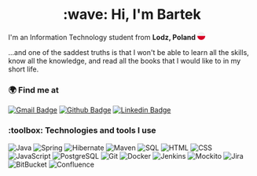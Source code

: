<h1 align="center" >:wave: Hi, I'm Bartek</h1>

<p> I'm an Information Technology student from <b> Lodz, Poland </b><img src="https://github.com/bartlomiejgraczyk/bartlomiejgraczyk/blob/master/poland.png"/></p>
<p>...and one of the saddest truths is that I won't be able to learn all the skills, know all the knowledge, and read all the books that I would like to in my short life.</p>

<h3 align="left">🌍 Find me at</h3>

[![Gmail Badge](https://img.shields.io/badge/Gmail-D14836?style=for-the-badge&logo=gmail&logoColor=white&link=mailto:bgraczyk.mail@gmail.com)](mailto:bgraczyk.mail@gmail.com)
[![Github Badge](http://img.shields.io/badge/-Github-1b1f23?style=for-the-badge&logo=github&link=https://github.com/bartlomiejgraczyk)](https://github.com/bartlomiejgraczyk) 
[![Linkedin Badge](https://img.shields.io/badge/-LinkedIn-007ab9?style=for-the-badge&logo=Linkedin&logoColor=white&link=https://www.linkedin.com/in/bartlomiej-graczyk/)](https://www.linkedin.com/in/bartlomiej-graczyk/)

<h3 align="left"> :toolbox: Technologies and tools I use</h3>

<p>
  <img alt="Java" src="https://img.shields.io/badge/-Java-f29200?style=for-the-badge&logo=java&logoColor=white" />
  <img alt="Spring" src="https://img.shields.io/badge/-Spring-6cb33e?style=for-the-badge&logo=spring&logoColor=white" />
  <img alt="Hibernate" src="https://img.shields.io/badge/-Hibernate-bcae79?style=for-the-badge&logo=hibernate&logoColor=59666c" />
  <img alt="Maven" src="https://img.shields.io/badge/-Maven-2f93df?style=for-the-badge&logo=apache-maven&logoColor=d24f46" />
  <img alt="SQL" src="https://img.shields.io/badge/-SQL-0072c6?style=for-the-badge&logo=databricks&logoColor=7fba00" />
  <img alt="HTML" src="https://img.shields.io/badge/-HTML-f16528?style=for-the-badge&logo=html5&logoColor=white" />
  <img alt="CSS" src="https://img.shields.io/badge/-CSS-2a65f1?style=for-the-badge&logo=css3&logoColor=white" />
  <img alt="JavaScript" src="https://img.shields.io/badge/-JavaScript-fade34?style=for-the-badge&logo=javascript&logoColor=black" />
  <img alt="PostgreSQL" src="https://img.shields.io/badge/-PostgreSQL-336791?style=for-the-badge&logo=postgresql&logoColor=white" />
  <img alt="Git" src="https://img.shields.io/badge/-Git-f05033?style=for-the-badge&logo=git&logoColor=1b1f23" />
  <img alt="Docker" src="https://img.shields.io/badge/-Docker-2496ed?style=for-the-badge&logo=docker&logoColor=white" />
  <img alt="Jenkins" src="https://img.shields.io/badge/-Jenkins-d1cfd0?style=for-the-badge&logo=jenkins&logoColor=c33624" />
  <img alt="Mockito" src="https://img.shields.io/badge/-Mockito-6fa418?style=for-the-badge&logo=mockito&logoColor=white" />
  <img alt="Jira" src="https://img.shields.io/badge/-Jira-2684ff?style=for-the-badge&logo=jira&logoColor=white" />
  <img alt="BitBucket" src="https://img.shields.io/badge/-BitBucket-0052cc?style=for-the-badge&logo=BitBucket&logoColor=white" />
  <img alt="Confluence" src="https://img.shields.io/badge/-Confluence-253858?style=for-the-badge&logo=Confluence&logoColor=white" />
</p>
